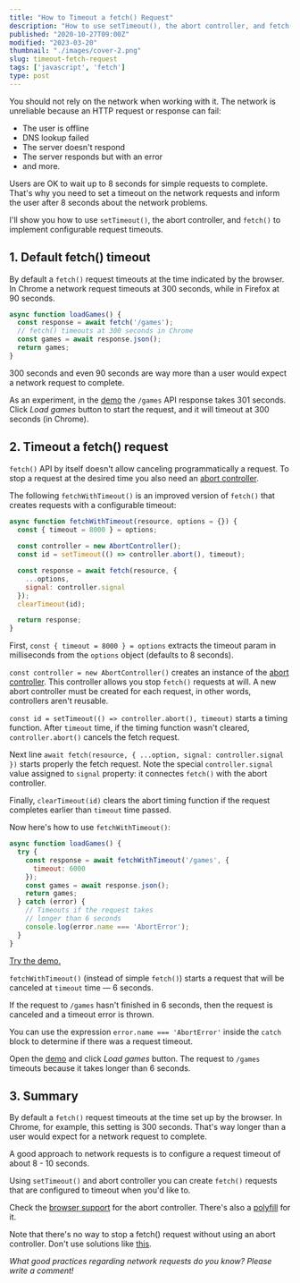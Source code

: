 ```yaml
---
title: "How to Timeout a fetch() Request"
description: "How to use setTimeout(), the abort controller, and fetch() API to make requests with a configurable timeout."
published: "2020-10-27T09:00Z"
modified: "2023-03-20"
thumbnail: "./images/cover-2.png"
slug: timeout-fetch-request
tags: ['javascript', 'fetch']
type: post
---
```


You should not rely on the network when working with it. The network is unreliable because an HTTP request or response can fail: 

* The user is offline
* DNS lookup failed
* The server doesn't respond
* The server responds but with an error
* and more.  

Users are OK to wait up to 8 seconds for simple requests to complete. That's why you need to set a timeout on the network requests and inform the user after 8 seconds about the network problems.  

I'll show you how to use `setTimeout()`, the abort controller, and `fetch()` to implement configurable request timeouts.  

<Affiliate type="traversyJavaScript" />

## 1. Default fetch() timeout

By default a `fetch()` request timeouts at the time indicated by the browser. In Chrome a network request timeouts at 300 seconds, while in Firefox at 90 seconds.  

```javascript
async function loadGames() {
  const response = await fetch('/games');
  // fetch() timeouts at 300 seconds in Chrome
  const games = await response.json();
  return games;
}
```

300 seconds and even 90 seconds are way more than a user would expect a network request to complete.  

As an experiment, in the [demo](https://codesandbox.io/s/strange-merkle-xqs7n?file=/src/index.html:271-470) the `/games` API response takes 301 seconds. Click *Load games* button to start the request, and it will timeout at 300 seconds (in Chrome).  

## 2. Timeout a fetch() request

`fetch()` API by itself doesn't allow canceling programmatically a request. To stop a request at the desired time you also need an [abort controller](https://developer.mozilla.org/en-US/docs/Web/API/AbortController).  

The following `fetchWithTimeout()` is an improved version of `fetch()` that creates requests with a configurable timeout:

```javascript
async function fetchWithTimeout(resource, options = {}) {
  const { timeout = 8000 } = options;
  
  const controller = new AbortController();
  const id = setTimeout(() => controller.abort(), timeout);

  const response = await fetch(resource, {
    ...options,
    signal: controller.signal  
  });
  clearTimeout(id);

  return response;
}
```

First, `const { timeout = 8000 } = options` extracts the timeout param in milliseconds from the `options` object (defaults to 8 seconds).   

`const controller = new AbortController()` creates an instance of the [abort controller](https://developer.mozilla.org/en-US/docs/Web/API/AbortController). This controller allows you stop `fetch()` requests at will. A new abort controller must be created for each request, in other words, controllers aren't reusable.   

`const id = setTimeout(() => controller.abort(), timeout)` starts a timing function. After `timeout` time, if the timing function wasn't cleared, `controller.abort()` cancels the fetch request.  

Next line `await fetch(resource, { ...option, signal: controller.signal })` starts properly the fetch request. Note the special `controller.signal` value assigned to `signal` property: it connectes `fetch()` with the abort controller.  

Finally, `clearTimeout(id)` clears the abort timing function if the request completes earlier than `timeout` time passed.  

Now here's how to use `fetchWithTimeout()`:

```javascript
async function loadGames() {
  try {
    const response = await fetchWithTimeout('/games', {
      timeout: 6000
    });
    const games = await response.json();
    return games;
  } catch (error) {
    // Timeouts if the request takes
    // longer than 6 seconds
    console.log(error.name === 'AbortError');
  }
}
```

[Try the demo.](https://codesandbox.io/s/stoic-dust-cctin?file=/src/index.html)

`fetchWithTimeout()` (instead of simple `fetch()`) starts a request that will be canceled at `timeout` time &mdash; 6 seconds.

If the request to `/games` hasn't finished in 6 seconds, then the request is canceled and a timeout error is thrown.

You can use the expression `error.name === 'AbortError'` inside the `catch` block to determine if there was a request timeout.  

Open the [demo](https://codesandbox.io/s/stoic-dust-cctin?file=/src/index.html) and click *Load games* button. The request to `/games` timeouts because it takes longer than 6 seconds.  

## 3. Summary

By default a `fetch()` request timeouts at the time set up by the browser. In Chrome, for example, this setting is 300 seconds. That's way longer than a user would expect for a network request to complete.  

A good approach to network requests is to configure a request timeout of about 8 - 10 seconds.  

Using `setTimeout()` and abort controller you can create `fetch()` requests that are configured to timeout when you'd like to.  

Check the [browser support](https://caniuse.com/?search=abort%20controller) for the abort controller. There's also a [polyfill](https://github.com/mo/abortcontroller-polyfill) for it.  

Note that there's no way to stop a fetch() request without using an abort controller. Don't use solutions like [this](https://stackoverflow.com/a/46946573/1894471).  

*What good practices regarding network requests do you know? Please write a comment!*
